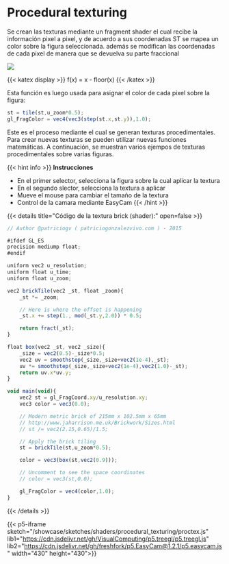 # Procedural texturing

Se crean las texturas mediante un fragment shader el cual recibe la información pixel a pixel, y de acuerdo a sus coordenadas ST se mapea un color sobre la figura seleccionada.
además se modifican las coordenadas de cada pixel de manera que se devuelva su parte fraccional 

![](https://www.scratchapixel.com/images/upload/shading-intro/shad-fmod.png?)

{{< katex display >}}  f(x) = x - floor(x) {{< /katex >}} 

Esta función es luego usada para asignar el color de cada pixel sobre la figura:

```javascript
st = tile(st,u_zoom*0.5);
gl_FragColor = vec4(vec3(step(st.x,st.y)),1.0);
```
Este es el proceso mediante el cual se generan texturas procedimentales. Para crear nuevas texturas se pueden utilizar nuevas funciones matemáticas. A continuación, se muestran varios ejempos de texturas procedimentales sobre varias figuras.

{{< hint info >}} **Instrucciones** 
- En el primer selector, selecciona la figura sobre la cual aplicar la textura
- En el segundo slector, selecciona la textura a aplicar
- Mueve el mouse para cambiar el tamaño de la textura
- Control de la camara mediante EasyCam
{{< /hint >}} 

{{< details title="Código de la textura brick (shader):" open=false >}}
```js
// Author @patriciogv ( patriciogonzalezvivo.com ) - 2015

#ifdef GL_ES
precision mediump float;
#endif

uniform vec2 u_resolution;
uniform float u_time;
uniform float u_zoom;

vec2 brickTile(vec2 _st, float _zoom){
    _st *= _zoom;

    // Here is where the offset is happening
    _st.x += step(1., mod(_st.y,2.0)) * 0.5;

    return fract(_st);
}

float box(vec2 _st, vec2 _size){
    _size = vec2(0.5)-_size*0.5;
    vec2 uv = smoothstep(_size,_size+vec2(1e-4),_st);
    uv *= smoothstep(_size,_size+vec2(1e-4),vec2(1.0)-_st);
    return uv.x*uv.y;
}

void main(void){
    vec2 st = gl_FragCoord.xy/u_resolution.xy;
    vec3 color = vec3(0.0);

    // Modern metric brick of 215mm x 102.5mm x 65mm
    // http://www.jaharrison.me.uk/Brickwork/Sizes.html
    // st /= vec2(2.15,0.65)/1.5;

    // Apply the brick tiling
    st = brickTile(st,u_zoom*0.5);

    color = vec3(box(st,vec2(0.9)));

    // Uncomment to see the space coordinates
    // color = vec3(st,0.0);

    gl_FragColor = vec4(color,1.0);
}

```
{{< /details >}}

{{< p5-iframe sketch="/showcase/sketches/shaders/procedural_texturing/proctex.js" lib1="https://cdn.jsdelivr.net/gh/VisualComputing/p5.treegl/p5.treegl.js" lib2="https://cdn.jsdelivr.net/gh/freshfork/p5.EasyCam@1.2.1/p5.easycam.js" width="430" height="430">}}

